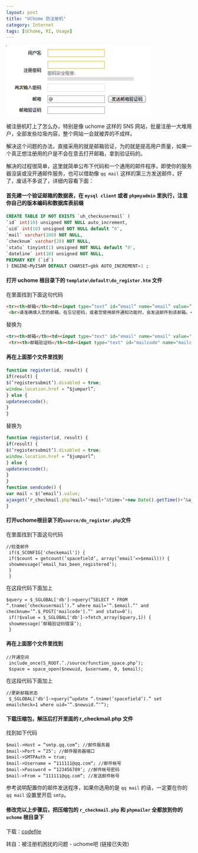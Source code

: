 ```yaml
---
layout: post
title: "UChome 防注册机"
category: Internet
tags: [UChome, RI, Usage]
---
```


![uchome](/cdn/images/2010/09/uchome.png "uchome")

被注册机盯上了怎么办，特别是像 uchome 这样的 SNS 网站，批量注册一大堆用户，全部发些垃圾内容，整个网站一会就被弄的不成样。

解决这个问题的办法，直接采用的就是邮箱验证，为的就是提高用户质量，如果一个真正想注册用的户是不会在意去打开邮箱，拿到验证码的。

<!-- more -->

解决的过程很简单，这里就简单公布下代码和一个通用的邮件程序，即使你的服务器没装或没开通邮件服务，也可以借助像 `qq mail` 这样的第三方发送邮件，好了，废话不多说了，详细内容看下面：

#### 首先建一个验证邮箱的数据表，在 `mysql client` 或者 `phpmyadmin` 里执行，注意你自己的版本编码和数据库表前缀

```sql
CREATE TABLE IF NOT EXISTS `uh_checkusermail` (
`id` int(10) unsigned NOT NULL auto_increment,
`uid` int(10) unsigned NOT NULL default ‘0′,
`mail` varchar(100) NOT NULL,
`checknum` varchar(20) NOT NULL,
`statu` tinyint(1) unsigned NOT NULL default ‘0′,
`dateline` int(10) unsigned NOT NULL,
PRIMARY KEY (`id`)
) ENGINE=MyISAM DEFAULT CHARSET=gbk AUTO_INCREMENT=1 ;
```

#### 打开 uchome 根目录下的 `template\default\do_register.htm` 文件

在里面找到下面这句代码

```html
<tr><th>邮箱</th><td><input type=”text” id=”email” name=”email” value=”@” tabindex=”5″ />
 <br>请准确填入您的邮箱，在忘记密码，或者您使用邮件通知功能时，会发送邮件到该邮箱。</td></tr>
```

替换为

```html
<tr><th>邮箱</th><td><input type="text" id="email" name="email" value="@" tabindex="5" />&nbsp;&nbsp;<input type="button" onclick="sendcode()" value="发送邮箱验证码" />&nbsp;<span id="sendmsg"></span></td></tr>
 <tr><th>邮箱验证码</th><td><input type="text" id="mailcode" name="mailcode" value="" tabindex="6" /></td></tr>
```

#### 再在上面那个文件里找到

```javascript
function register(id, result) {
if(result) {
$(’registersubmit’).disabled = true;
window.location.href = “$jumpurl”;
} else {
updateseccode();
}
}
```

替换为

```javascript
function register(id, result) {
if(result) {
$(’registersubmit’).disabled = true;
window.location.href = “$jumpurl”;
} else {
updateseccode();
}
}
function sendcode() {
var mail = $(’email’).value;
ajaxget(’r_checkmail.php?mail=’+mail+’&time=’+new Date().getTime()+’&ajaxdiv=sendmsg’, ’sendmsg’);
}
```

#### 打开uchome根目录下的`source/do_register.php`文件

在里面找到下面这句代码

    //检查邮件
     if($_SCONFIG['checkemail']) {
     if($count = getcount(’spacefield’, array(’email’=>$email))) {
     showmessage(’email_has_been_registered’);
     }
     }

在这段代码下面加上

    $query = $_SGLOBAL['db']->query(”SELECT * FROM “.tname(’checkusermail’).” where mail=’”.$email.”‘ and checknum=’”.$_POST['mailcode'].”‘ and statu=0″);
     if(!$value = $_SGLOBAL['db']->fetch_array($query,1)) {
     showmessage(’邮箱验证码错误’);
     }

#### 再在上面那个文件里找到

    //开通空间
     include_once(S_ROOT.’./source/function_space.php’);
     $space = space_open($newuid, $username, 0, $email);

在这段代码下面加上

    //更新邮箱状态
     $_SGLOBAL['db']->query(”update “.tname(’spacefield’).” set emailcheck=1 where uid=’”.$newuid.”‘”);

#### 下载压缩包，解压后打开里面的 r_checkmail.php 文件

找到如下代码

    $mail->Host = “smtp.qq.com”; //邮件服务器
    $mail->Port = “25″; //邮件服务器端口
    $mail->SMTPAuth = true;
    $mail->Username = “111111@qq.com“; //邮件帐号
    $mail->Password = “123456789″; //邮件帐号密码
    $mail->From = “111111@qq.com“; //发送邮件帐号


参考说明配置你的邮件发送程序，如果你选用的是 `qq mail` 的话，一定要在你的 `qq mail` 设置里开启 `smtp`。

#### 修改完以上步骤后，把压缩包的 `r_checkmail.php` 和 `phpmailer` 全都放到你的 `uchome` 根目录下

下载：[codefile](/cdn/images/2010/09/codefile.zip)

转自：被注册机困扰的问题 - uchome吧 (链接已失效)
